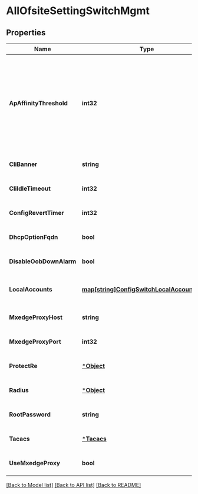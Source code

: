 # AllOfsiteSettingSwitchMgmt

## Properties
Name | Type | Description | Notes
------------ | ------------- | ------------- | -------------
**ApAffinityThreshold** | **int32** | ap_affinity_threshold ap_affinity_threshold can be added as a field under site/setting. By default this value is set to 12. If the field is set in both site/setting and org/setting, the value from site/setting will be used. | [optional] [default to 10]
**CliBanner** | **string** | Set Banners for switches. Allows markup formatting | [optional] [default to null]
**CliIdleTimeout** | **int32** | Sets timeout for switches | [optional] [default to null]
**ConfigRevertTimer** | **int32** | the rollback timer for commit confirmed | [optional] [default to 10]
**DhcpOptionFqdn** | **bool** | Enable to provide the FQDN with DHCP option 81 | [optional] [default to false]
**DisableOobDownAlarm** | **bool** |  | [optional] [default to null]
**LocalAccounts** | [**map[string]ConfigSwitchLocalAccountsUser**](config_switch_local_accounts_user.md) | Property key is the user name. For Local user authentication | [optional] [default to null]
**MxedgeProxyHost** | **string** |  | [optional] [default to null]
**MxedgeProxyPort** | **int32** |  | [optional] [default to 2222]
**ProtectRe** | [***Object**](.md) |  | [optional] [default to null]
**Radius** | [***Object**](.md) |  | [optional] [default to null]
**RootPassword** | **string** |  | [optional] [default to null]
**Tacacs** | [***Tacacs**](tacacs.md) |  | [optional] [default to null]
**UseMxedgeProxy** | **bool** | to use mxedge as proxy | [optional] [default to null]

[[Back to Model list]](../README.md#documentation-for-models) [[Back to API list]](../README.md#documentation-for-api-endpoints) [[Back to README]](../README.md)

